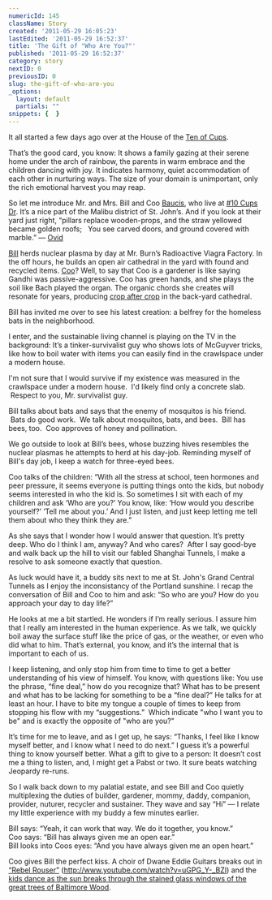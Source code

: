```yaml
---
numericId: 145
className: Story
created: '2011-05-29 16:05:23'
lastEdited: '2011-05-29 16:52:37'
title: 'The Gift of "Who Are You?"'
published: '2011-05-29 16:52:37'
category: story
nextID: 0
previousID: 0
slug: the-gift-of-who-are-you
_options:
  layout: default
  partials: ""
snippets: {  }
---
```

It all started a few days ago over at the House of the [Ten of Cups][0].

That&rsquo;s the good card, you know: It shows a family gazing at their serene home under the arch of rainbow, the parents in warm embrace and the children dancing with joy. It indicates harmony, quiet accommodation of each other in nurturing ways. The size of your domain is unimportant, only the rich emotional harvest you may reap.

So let me introduce Mr. and Mrs. Bill and Coo [Baucis][1], who live at [#10 Cups Dr][0]. It&rsquo;s a nice part of the Malibu district of St. John&rsquo;s. And if you look at their yard just right, &ldquo;pillars replace wooden-props,&#8232;and the straw yellowed became golden roofs; &#8232; You see carved doors, and ground covered with marble.&rdquo; &mdash; [Ovid][2]

[Bill][3] herds nuclear plasma by day at Mr. Burn&rsquo;s Radioactive Viagra Factory. In the off hours, he builds an open air cathedral in the yard with found and recycled items. [Coo][3]? Well, to say that Coo is a gardener is like saying Gandhi was passive-aggressive. Coo has green hands, and she plays the soil like Bach played the organ. The organic chords she creates will resonate for years, producing [crop after crop][4] in the back-yard cathedral.

Bill has invited me over to see his latest creation: a belfrey for the homeless bats in the neighborhood.

I enter, and the sustainable living channel is playing on the TV in the background: It&rsquo;s a tinker-survivalist guy who shows lots of McGuyver tricks, like how to boil water with items you can easily find in the crawlspace under a modern house.

I'm not sure that I would survive if my existence was measured in the crawlspace under a modern house. &nbsp;I'd likely find only a concrete slab. &nbsp;Respect to you, Mr. survivalist guy.

Bill talks about bats and says that the enemy of mosquitos is his friend. &nbsp;Bats do good work. &nbsp;We talk about mosquitos, bats, and bees. &nbsp;Bill has bees, too. &nbsp;Coo approves of honey and pollination.

We go outside to look at Bill&rsquo;s bees, whose buzzing hives resembles the nuclear plasmas he attempts to herd at his day-job. Reminding myself of Bill's day job, I keep a watch for three-eyed bees.

Coo talks of the children: &ldquo;With all the stress at school, teen hormones and peer pressure, it seems everyone is putting things onto the kids, but nobody seems interested in who the kid is. So sometimes I sit with each of my children and ask &lsquo;Who are you?&rsquo; You know, like: &lsquo;How would you describe yourself?&rsquo; &lsquo;Tell me about you.&rsquo; And I just listen, and just keep letting me tell them about who they think they are.&rdquo;

As she says that I wonder how I would answer that question. It&rsquo;s pretty deep. Who do I think I am, anyway? And who cares? &nbsp;After I say good-bye and walk back up the hill to visit our fabled Shanghai Tunnels, I make a resolve to ask someone exactly that question.

As luck would have it, a buddy sits next to me at St. John's Grand Central Tunnels as I enjoy the inconsistancy of the Portland sunshine. I recap the conversation of Bill and Coo to him and ask: &ldquo;So who are you? How do you approach your day to day life?&rdquo;

He looks at me a bit startled. He wonders if I&rsquo;m really serious. I assure him that I really am interested in the human experience. As we talk, we quickly boil away the surface stuff like the price of gas, or the weather, or even who did what to him. That&rsquo;s external, you know, and it&rsquo;s the internal that is important to each of us.

I keep listening, and only stop him from time to time to get a better understanding of his view of himself. You know, with questions like: You use the phrase, &ldquo;fine deal,&rdquo; how do you recognize that? What has to be present and what has to be lacking for something to be a &ldquo;fine deal?&rdquo; He talks for at least an hour. I have to bite my tongue a couple of times to keep from stopping his flow with my &ldquo;suggestions.&rdquo; &nbsp;Which indicate &quot;who I want you to be&quot; and is exactly the opposite of &quot;who are you?&quot;

It&rsquo;s time for me to leave, and as I get up, he says: &ldquo;Thanks, I feel like I know myself better, and I know what I need to do next.&rdquo; I guess it&rsquo;s a powerful thing to know yourself better. What a gift to give to a person: It doesn&rsquo;t cost me a thing to listen, and, I might get a Pabst or two. It sure beats watching Jeopardy re-runs.

So I walk back down to my palatial estate, and see Bill and Coo quietly multiplexing the duties of builder, gardener, mommy, daddy, companion, provider, nuturer, recycler and sustainer. They wave and say &ldquo;Hi&rdquo; &mdash; I relate my little experience with my buddy a few minutes earlier.

Bill says: &ldquo;Yeah, it can work that way. We do it together, you know.&rdquo;  
Coo says: &ldquo;Bill has always given me an open ear.&rdquo;  
Bill looks into Coos eyes: &ldquo;And you have always given me an open heart.&rdquo;

Coo gives Bill the perfect kiss. A choir of Dwane Eddie Guitars breaks out in [&ldquo;Rebel Rouser&rdquo;][5] (http://www.youtube.com/watch?v=uGPG_Y-_BZI) and the [kids dance as the sun breaks through the stained glass windows of the great trees of Baltimore Wood][0].&nbsp;

[0]: http://en.wikipedia.org/wiki/Ten_of_Cups
[1]: http://www.online-mythology.com/baucis_philemon/
[2]: http://en.wikisource.org/wiki/Baucis_and_Philemon_(Wikisource)
[3]: http://en.wikipedia.org/wiki/Bill_and_Coo
[4]: http://www.patternliteracy.com/permaculture/gaia
[5]: http://www.youtube.com/watch?v=uGPG_Y-_BZI